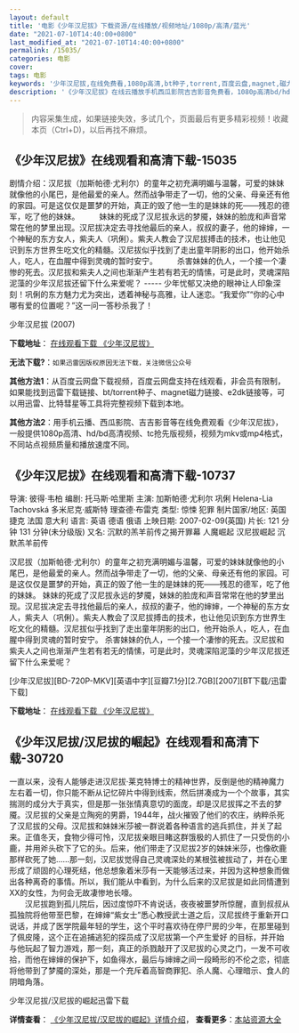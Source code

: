 ```yaml
---
layout: default
title: '电影《少年汉尼拔》下载资源/在线播放/视频地址/1080p/高清/蓝光'
date: "2021-07-10T14:40:00+0800"
last_modified_at: "2021-07-10T14:40:00+0800"
permalink: /15035/
categories: 电影
cover:
tags: 电影
keywords: '少年汉尼拔,在线免费看,1080p高清,bt种子,torrent,百度云盘,magnet,磁力链,迅雷下载资源'
description: '《少年汉尼拔》在线云播放手机西瓜影院吉吉影音免费看，1080p高清bd/hd未删减完整版和tc抢先枪版，mkv/mp4格式，附带bt/torrent种子、magnet/磁力链、百度云盘、网盘资源迅雷下载链接'
---
```


>内容采集生成，如果链接失效，多试几个，页面最后有更多精彩视频！收藏本页（Ctrl+D)，以后再找不麻烦。


## 《少年汉尼拔》在线观看和高清下载-15035

剧情介绍：汉尼拔（加斯帕德·尤利尔）的童年之初充满明媚与温馨，可爱的妹妹就像他的小尾巴，是他最爱的亲人。然而战争带走了一切，他的父亲、母亲还有他的家园。可是这仅仅是噩梦的开始，真正的毁了他一生的是妹妹的死——残忍的德军，吃了他的妹妹。  　　妹妹的死成了汉尼拔永远的梦魇，妹妹的脸庞和声音常常在他的梦里出现。汉尼拔决定去寻找他最后的亲人，叔叔的妻子，他的婶婶，一个神秘的东方女人，紫夫人（巩俐）。紫夫人教会了汉尼拔搏击的技术，也让他见识到东方世界生吃文化的精髓。汉尼拔似乎找到了走出童年阴影的出口，他开始杀人，吃人，在血腥中得到灵魂的暂时安宁。  　　杀害妹妹的仇人，一个接一个凄惨的死去。汉尼拔和紫夫人之间也渐渐产生若有若无的情愫，可是此时，灵魂深陷泥藻的少年汉尼拔还留下什么来爱呢？ ----- 少年忧郁又决绝的眼神让人印象深刻！巩俐的东方魅力尤为突出，透着神秘与高雅，让人迷恋。“我爱你”“你的心中哪有爱的位置呢？”这一问一答秒杀我了！


少年汉尼拔 (2007)

**下载地址**： [在线观看下载 《少年汉尼拔》](https://www.btbtdy.me/btdy/dy4847.html) 


**无法下载?**：`如果迅雷因版权原因无法下载，关注微信公众号 `

**其他方法1**：从百度云网盘下载视频，百度云网盘支持在线观看，非会员有限制，如果能找到迅雷下载链接、bt/torrent种子、magnet磁力链接、e2dk链接等，可以用迅雷、比特彗星等工具将完整视频下载到本地。

**其他方法2**：用手机云播、西瓜影院、吉吉影音等在线免费观看《少年汉尼拔》，一般提供1080p高清、hd/bd高清视频、tc抢先版视频，视频为mkv或mp4格式，不同站点视频质量和播放速度不同。


## 《少年汉尼拔》在线观看和高清下载-10737

导演: 彼得·韦柏 编剧: 托马斯·哈里斯 主演: 加斯帕德·尤利尔 巩俐 Helena-Lia Tachovská 多米尼克·威斯特 理查德·布雷克 类型: 惊悚 犯罪 制片国家/地区: 英国 捷克 法国 意大利 语言: 英语 德语 俄语 上映日期: 2007-02-09(英国) 片长: 121 分钟 131 分钟(未分级版) 又名: 沉默的羔羊前传之揭开罪幕 人魔崛起 汉尼拔崛起 沉默羔羊前传

汉尼拔（加斯帕德·尤利尔）的童年之初充满明媚与温馨，可爱的妹妹就像他的小尾巴，是他最爱的亲人。然而战争带走了一切，他的父亲、母亲还有他的家园。可是这仅仅是噩梦的开始，真正的毁了他一生的是妹妹的死——残忍的德军，吃了他的妹妹。 妹妹的死成了汉尼拔永远的梦魇，妹妹的脸庞和声音常常在他的梦里出现。汉尼拔决定去寻找他最后的亲人，叔叔的妻子，他的婶婶，一个神秘的东方女人，紫夫人（巩俐）。紫夫人教会了汉尼拔搏击的技术，也让他见识到东方世界生吃文化的精髓。汉尼拔似乎找到了走出童年阴影的出口，他开始杀人，吃人，在血腥中得到灵魂的暂时安宁。 杀害妹妹的仇人，一个接一个凄惨的死去。汉尼拔和紫夫人之间也渐渐产生若有若无的情愫，可是此时，灵魂深陷泥藻的少年汉尼拔还留下什么来爱呢？


[少年汉尼拔][BD-720P-MKV][英语中字][豆瓣7.1分][2.7GB][2007][BT下载/迅雷下载]

**下载地址**： [在线观看下载 《少年汉尼拔》](https://www.btdx8.com/torrent/hannibal_rising_2007.html) 


## 《少年汉尼拔/汉尼拔的崛起》在线观看和高清下载-30720

一直以来，没有人能够走进汉尼拔·莱克特博士的精神世界，反倒是他的精神魔力左右着一切，你只能不断从记忆碎片中得到线索，然后拼凑成为一个个故事，其实揣测的成分大于真实，但是那一张张情真意切的面庞，却是汉尼拔挥之不去的梦魇。汉尼拔的父亲是立陶宛的男爵，1944年，战火摧毁了他们的农庄，纳粹杀死了汉尼拔的父母。汉尼拔和妹妹米莎被一群说着各种语言的逃兵抓住，并关了起来。正值冬天，食物少得可怜，汉尼拔亲眼目睹这群饿极的人抓住了一只受伤的小鹿，并用斧头砍下了它的头。后来，他们带走了汉尼拔2岁的妹妹米莎，也像砍鹿那样砍死了她&hellip;…那一刻，汉尼拔觉得自己灵魂深处的某根弦被拔动了，并在心里形成了顽固的心理死结，他总想象着米莎有一天能够活过来，并因为这种想象而做出各种离奇的事情。所以，我们能从中看到，为什么后来的汉尼拔是如此同情遭到XX的女性，为何会无故凄惨地长嚎。<br />　　汉尼拔跑到孤儿院后，因过度惊吓不肯说话，夜夜被噩梦所惊醒，直到叔叔从孤独院将他带至巴黎，在婶婶&ldquo;紫女士&rdquo;悉心教授武士道之后，汉尼拔终于重新开口说话，并成了医学院最年轻的学生，这个平时喜欢待在停尸房的少年，在那里碰到了佩皮隆，这个正在追捕逃犯的探员成了汉尼拔第一个产生爱好 的目标，并开始与他玩起了智力游戏，那一刻，真正的杀戮敲开了汉尼拔的心灵之门，一发不可收拾，而他在婶婶的保护下，如鱼得水，最后与婶婶之间一段畸形的不伦之恋，彻底将他带到了梦魇的深处，那是一个充斥着高智商罪犯、杀人魔、心理暗示、食人的阴暗角落。


少年汉尼拔/汉尼拔的崛起迅雷下载

**详情查看**： [《少年汉尼拔/汉尼拔的崛起》详情介绍](/movie/30720/)， **查看更多**：[本站资源大全](/movie/t/all/)

